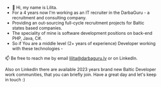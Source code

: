 - 👋 Hi, my name is Lilita.
- For a 4 years now I'm working as an IT recruiter in the DarbaGuru - a recruitment and consulting company.
- Providing an out-sourcing full-cycle recruitment projects for Baltic states based companies.
- The speciality of mine is software development positions on back-end PHP, Java, C#.
- So if You are a middle level (2+ years of experience) Developer working with these technologies - 

📫 Be free to reach me by email lilita@darbaguru.lv or on LinkedIn. 

Also on LinkedIn there are available 2023 years brand new Baltic Developer work communities, that you can briefly join.
Have a great day and let's keep in touch :) 
